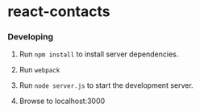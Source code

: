 # react-contacts


### Developing

1. Run `npm install` to install server dependencies.

2. Run `webpack`

3. Run `node server.js` to start the development server.

4. Browse to localhost:3000
